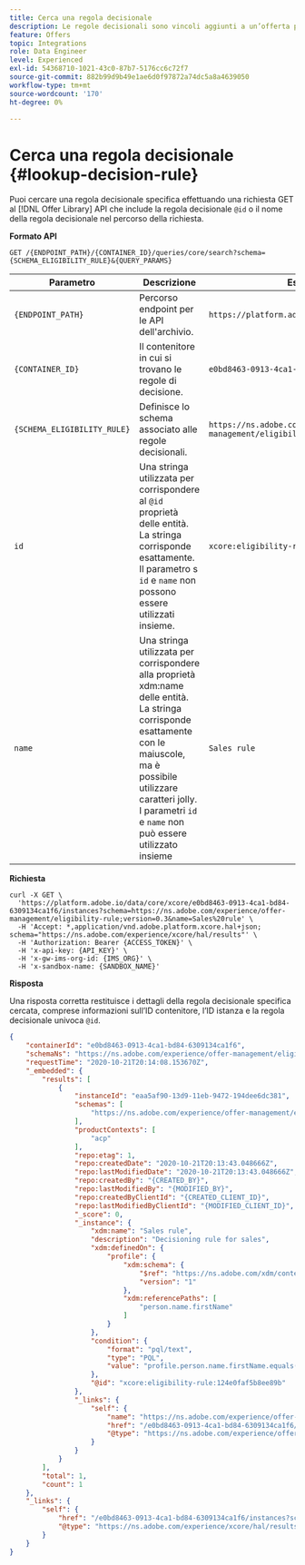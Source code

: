 ```yaml
---
title: Cerca una regola decisionale
description: Le regole decisionali sono vincoli aggiunti a un’offerta personalizzata e applicati a un profilo per determinare l’idoneità.
feature: Offers
topic: Integrations
role: Data Engineer
level: Experienced
exl-id: 54368710-1021-43c0-87b7-5176cc6c72f7
source-git-commit: 882b99d9b49e1ae6d0f97872a74dc5a8a4639050
workflow-type: tm+mt
source-wordcount: '170'
ht-degree: 0%

---
```


# Cerca una regola decisionale {#lookup-decision-rule}

Puoi cercare una regola decisionale specifica effettuando una richiesta GET al [!DNL Offer Library] API che include la regola decisionale `@id` o il nome della regola decisionale nel percorso della richiesta.

**Formato API**

```http
GET /{ENDPOINT_PATH}/{CONTAINER_ID}/queries/core/search?schema={SCHEMA_ELIGIBILITY_RULE}&{QUERY_PARAMS}
```

| Parametro | Descrizione | Esempio |
| --------- | ----------- | ------- |
| `{ENDPOINT_PATH}` | Percorso endpoint per le API dell&#39;archivio. | `https://platform.adobe.io/data/core/xcore/` |
| `{CONTAINER_ID}` | Il contenitore in cui si trovano le regole di decisione. | `e0bd8463-0913-4ca1-bd84-6309134ca1f6` |
| `{SCHEMA_ELIGIBILITY_RULE}` | Definisce lo schema associato alle regole decisionali. | `https://ns.adobe.com/experience/offer-management/eligibility-rule;version=0.3` |
| `id` | Una stringa utilizzata per corrispondere al `@id` proprietà delle entità. La stringa corrisponde esattamente. Il parametro s `id` e `name` non possono essere utilizzati insieme. | `xcore:eligibility-rule:124e0faf5b8ee89b` |
| `name` | Una stringa utilizzata per corrispondere alla proprietà xdm:name delle entità. La stringa corrisponde esattamente con le maiuscole, ma è possibile utilizzare caratteri jolly. I parametri `id` e `name` non può essere utilizzato insieme | `Sales rule` |

**Richiesta**

```shell
curl -X GET \
  'https://platform.adobe.io/data/core/xcore/e0bd8463-0913-4ca1-bd84-6309134ca1f6/instances?schema=https://ns.adobe.com/experience/offer-management/eligibility-rule;version=0.3&name=Sales%20rule' \
  -H 'Accept: *,application/vnd.adobe.platform.xcore.hal+json; schema="https://ns.adobe.com/experience/xcore/hal/results"' \
  -H 'Authorization: Bearer {ACCESS_TOKEN}' \
  -H 'x-api-key: {API_KEY}' \
  -H 'x-gw-ims-org-id: {IMS_ORG}' \
  -H 'x-sandbox-name: {SANDBOX_NAME}'
```

**Risposta**

Una risposta corretta restituisce i dettagli della regola decisionale specifica cercata, comprese informazioni sull’ID contenitore, l’ID istanza e la regola decisionale univoca `@id`.

```json
{
    "containerId": "e0bd8463-0913-4ca1-bd84-6309134ca1f6",
    "schemaNs": "https://ns.adobe.com/experience/offer-management/eligibility-rule;version=0.3",
    "requestTime": "2020-10-21T20:14:08.153670Z",
    "_embedded": {
        "results": [
            {
                "instanceId": "eaa5af90-13d9-11eb-9472-194dee6dc381",
                "schemas": [
                    "https://ns.adobe.com/experience/offer-management/eligibility-rule;version=0.3"
                ],
                "productContexts": [
                    "acp"
                ],
                "repo:etag": 1,
                "repo:createdDate": "2020-10-21T20:13:43.048666Z",
                "repo:lastModifiedDate": "2020-10-21T20:13:43.048666Z",
                "repo:createdBy": "{CREATED_BY}",
                "repo:lastModifiedBy": "{MODIFIED_BY}",
                "repo:createdByClientId": "{CREATED_CLIENT_ID}",
                "repo:lastModifiedByClientId": "{MODIFIED_CLIENT_ID}",
                "_score": 0,
                "_instance": {
                    "xdm:name": "Sales rule",
                    "description": "Decisioning rule for sales",
                    "xdm:definedOn": {
                        "profile": {
                            "xdm:schema": {
                                "$ref": "https://ns.adobe.com/xdm/context/profile_union",
                                "version": "1"
                            },
                            "xdm:referencePaths": [
                                "person.name.firstName"
                            ]
                        }
                    },
                    "condition": {
                        "format": "pql/text",
                        "type": "PQL",
                        "value": "profile.person.name.firstName.equals(\"Joe\", false)"
                    },
                    "@id": "xcore:eligibility-rule:124e0faf5b8ee89b"
                },
                "_links": {
                    "self": {
                        "name": "https://ns.adobe.com/experience/offer-management/eligibility-rule;version=0.3#eaa5af90-13d9-11eb-9472-194dee6dc381",
                        "href": "/e0bd8463-0913-4ca1-bd84-6309134ca1f6/instances/eaa5af90-13d9-11eb-9472-194dee6dc381",
                        "@type": "https://ns.adobe.com/experience/offer-management/eligibility-rule;version=0.3"
                    }
                }
            }
        ],
        "total": 1,
        "count": 1
    },
    "_links": {
        "self": {
            "href": "/e0bd8463-0913-4ca1-bd84-6309134ca1f6/instances?schema=https://ns.adobe.com/experience/offer-management/eligibility-rule;version=0.3&name=Sales%20rule",
            "@type": "https://ns.adobe.com/experience/xcore/hal/results"
        }
    }
}
```
